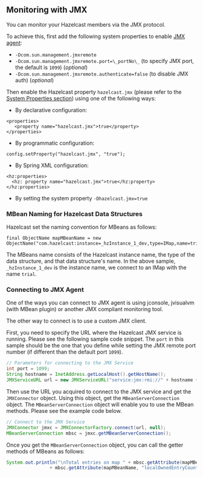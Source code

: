 

## Monitoring with JMX

You can monitor your Hazelcast members via the JMX protocol.

To achieve this, first add the following system properties to enable <a href="http://download.oracle.com/javase/1.5.0/docs/guide/management/agent.html" target="_blank">JMX agent</a>:

   - `-Dcom.sun.management.jmxremote`
   - `-Dcom.sun.management.jmxremote.port=\_portNo\_` (to specify JMX port, the default is `1099`) (*optional*)
   - `-Dcom.sun.management.jmxremote.authenticate=false` (to disable JMX auth) (*optional*)


Then enable the Hazelcast property `hazelcast.jmx` (please refer to the [System Properties section](#system-properties)) using one of the following ways:

- By declarative configuration:
   
```
<properties>
   <property name="hazelcast.jmx">true</property>
</properties>   
```

- By programmatic configuration:
   
`config.setProperty("hazelcast.jmx", "true");`
   
- By Spring XML configuration:
   
```
<hz:properties>
  <hz: property name="hazelcast.jmx">true</hz:property>
</hz:properties>
```
   
- By setting the system property `-Dhazelcast.jmx=true`
   

### MBean Naming for Hazelcast Data Structures

Hazelcast set the naming convention for MBeans as follows:

```
final ObjectName mapMBeanName = new ObjectName("com.hazelcast:instance=_hzInstance_1_dev,type=IMap,name=trial");
```

The MBeans name consists of the Hazelcast instance name, the type of the data structure, and that data structure's name. In the above sample, `_hzInstance_1_dev` is the instance name, we connect to an IMap with the name `trial`. 



### Connecting to JMX Agent

One of the ways you can connect to JMX agent is using jconsole, jvisualvm (with MBean plugin) or another JMX compliant monitoring tool.

The other way to connect is to use a custom JMX client. 

First, you need to specify the URL where the Hazelcast JMX service is running. Please see the following sample code snippet. The `port` in this sample should be the one that you define while setting the JMX remote port number (if different than the default port `1099`).


```java
// Parameters for connecting to the JMX Service
int port = 1099;
String hostname = InetAddress.getLocalHost().getHostName();
JMXServiceURL url = new JMXServiceURL("service:jmx:rmi://" + hostname + ":" + port + "/jndi/rmi://" + hostname + ":" + port + "/jmxrmi");
```

Then use the URL you acquired to connect to the JMX service and get the `JMXConnector` object. Using this object, get the `MBeanServerConnection` object. The `MBeanServerConnection` object will enable you to use the MBean methods. Please see the example code below.


```java
// Connect to the JMX Service
JMXConnector jmxc = JMXConnectorFactory.connect(url, null);
MBeanServerConnection mbsc = jmxc.getMBeanServerConnection();
```

Once you get the `MBeanServerConnection` object, you can call the getter methods of MBeans as follows:

```java
System.out.println("\nTotal entries on map " + mbsc.getAttribute(mapMBeanName, "name") + " : "
                + mbsc.getAttribute(mapMBeanName, "localOwnedEntryCount"));
```        






